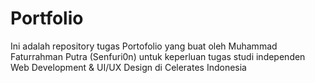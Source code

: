 # Portfolio

Ini adalah repository tugas Portofolio yang buat oleh Muhammad Faturrahman Putra (Senfuri0n) untuk keperluan tugas studi independen Web Development & UI/UX Design di Celerates Indonesia
